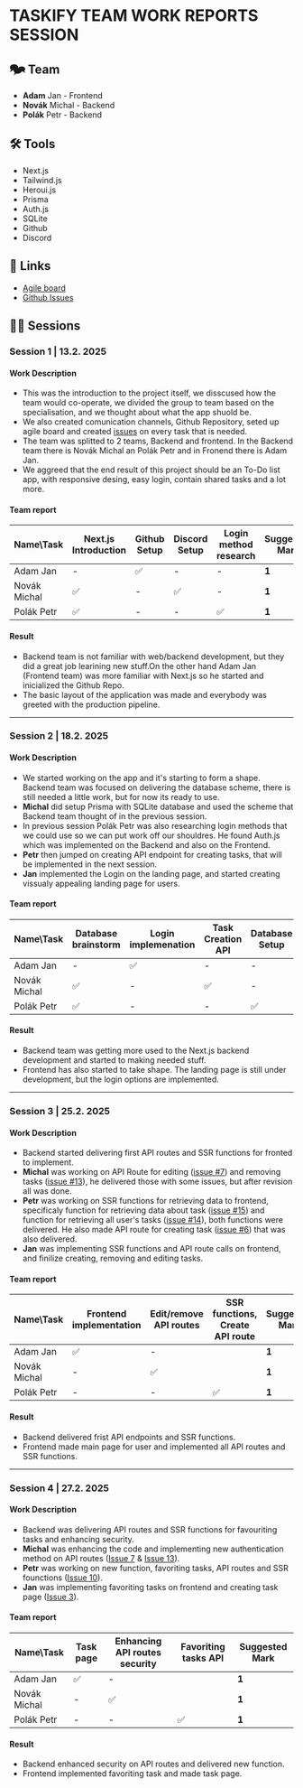 # TASKIFY TEAM WORK REPORTS SESSION 

## 🗫 Team
- **Adam** Jan - Frontend
- **Novák** Michal - Backend
- **Polák** Petr - Backend

## 🛠️ Tools
- Next.js
- Tailwind.js
- Heroui.js
- Prisma
- Auth.js
- SQLite
- Github
- Discord

## 🔗 Links
- [Agile board](https://github.com/users/Ejdyz/projects/4)
- [Github Issues](https://github.com/Ejdyz/Taskify/issues)

## 👨‍💻 Sessions

### Session 1 | 13.2. 2025
#### Work Description
- This was the introduction to the project itself, we disscused how the team would co-operate, we divided the group to team based on the specialisation, and we thought about what the app shuold be.
- We also created comunication channels, Github Repository, seted up agile board and created [issues](https://github.com/Ejdyz/Taskify/issues) on every task that is needed.
- The team was splitted to 2 teams, Backend and frontend. In the Backend team there is Novák Michal an Polák Petr and in Fronend there is Adam Jan.
- We aggreed that the end result of this project should be an To-Do list app, with responsive desing, easy login, contain shared tasks and a lot more.

#### Team report
| Name\Task    | Next.js Introduction | Github Setup | Discord Setup | Login method research | Suggested Mark  |
|--------------|----------------------|--------------|---------------|-----------------------|-----------------|
| Adam Jan     | -                    | ✅           | -             | -                     | **1**           |
| Novák Michal | ✅                   | -            | ✅            | -                     | **1**           |
| Polák Petr   | ✅                   | -            | -             | ✅                    | **1**           |

#### Result
- Backend team is not familiar with web/backend development, but they did a great job learining new stuff.On the other hand Adam Jan (Frontend team) was more familiar with Next.js so he started and inicialized the Github Repo.
- The basic layout of the application was made and everybody was greeted with the production pipeline. 

---

### Session 2 | 18.2. 2025
#### Work Description
- We started working on the app and it's starting to form a shape. Backend team was focused on delivering the database scheme, there is still needed a little work, but for now its ready to use.
- **Michal** did setup Prisma with SQLite database and used the scheme that Backend team thought of in the previous session. 
- In previous session Polák Petr was also researching login methods that we could use so we can put work off our shouldres. He found Auth.js which was implemented on the Backend and also on the Frontend.
- **Petr** then jumped on creating API endpoint for creating tasks, that will be implemented in the next session.
- **Jan** implemented the Login on the landing page, and started creating vissualy appealing landing page for users.
  
#### Team report
| Name\Task    | Database brainstorm  | Login implemenation | Task Creation API | Database Setup | Suggested Mark  | 
|--------------|----------------------|---------------------|-------------------|----------------|-----------------|
| Adam Jan     | -                    | ✅                  | -                 | -              | **1**           |
| Novák Michal | ✅                   | -                   | ✅                | -              | **1**           |
| Polák Petr   | ✅                   | -                   | -                 | ✅             | **1**           |

#### Result
- Backend team was getting more used to the Next.js backend development and started to making needed stuff.
- Frontend has also started to take shape. The landing page is still under development, but the login options are implemented. 

---

### Session 3 | 25.2. 2025
#### Work Description
- Backend started delivering first API routes and SSR functions for fronted to implement.
- **Michal** was working on API Route for editing ([issue #7](https://github.com/Ejdyz/Taskify/issues/7)) and removing tasks ([issue #13](https://github.com/Ejdyz/Taskify/issues/13)), he delivered those with some issues, but after revision all was done.
- **Petr** was working on SSR functions for retrieving data to frontend, specificaly function for retrieving data about task ([issue #15](https://github.com/Ejdyz/Taskify/issues/15)) and function for retrieving all user's tasks ([issue #14](https://github.com/Ejdyz/Taskify/issues/14)), both functions were delivered. He also made API route for creating task ([issue #6](https://github.com/Ejdyz/Taskify/issues/6)) that was also delivered.
- **Jan** was implementing SSR functions and API route calls on frontend, and finilize creating, removing and editing tasks.
  
#### Team report
| Name\Task    | Frontend implementation | Edit/remove API routes | SSR functions, Create API route | Suggested Mark |
|--------------|-------------------------|------------------------|---------------------------------|----------------|
| Adam Jan     | ✅                      | -                      |                                 | **1**          |
| Novák Michal | -                       | ✅                     |                                 | **1**          |
| Polák Petr   | -                       | -                      | ✅                              | **1**          |

#### Result
- Backend delivered frist API endpoints and SSR functions.
- Frontend made main page for user and implemented all API routes and SSR functions. 

---

### Session 4 | 27.2. 2025
#### Work Description
- Backend was delivering API routes and SSR functions for favouriting tasks and enhancing security.
- **Michal** was enhancing the code and implementing new authentication method on API routes ([Issue 7](https://github.com/Ejdyz/Taskify/issues/7) & [Issue 13](https://github.com/Ejdyz/Taskify/issues/13)).
- **Petr** was working on new function, favoriting tasks, API routes and SSR founctions ([Issue 10](https://github.com/Ejdyz/Taskify/issues/10)).
- **Jan** was implementing favoriting tasks on frontend and creating task page ([Issue 3](https://github.com/Ejdyz/Taskify/issues/3)).
  
#### Team report
| Name\Task    | Task page | Enhancing API routes security | Favoriting tasks API   | Suggested Mark |
|--------------|-----------|-------------------------------|------------------------|----------------|
| Adam Jan     | ✅        | -                             |                        | **1**          |
| Novák Michal | -         | ✅                            |                        | **1**          |
| Polák Petr   | -         | -                             | ✅                     | **1**          |

#### Result
- Backend enhanced security on API routes and delivered new function.
- Frontend implemented favoriting task and made task page. 
